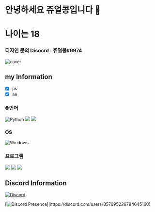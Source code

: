 # 안녕하세요 쥬얼콩입니다 👋
# 나이는 18 

### 디자인 문의 Disocrd : 쥬얼콩#6974
![cover](https://cdn.discordapp.com/banners/857695226784645160/a_8c5fbab0da2565620e4e91436f2f2b44.gif?size=4096)
## my Information
- [x] ps
- [x] ae
### 🌐언어
![Python](https://img.shields.io/badge/python-3670A0?style=for-the-badge&logo=python&logoColor=ffdd54)
<a><img src="https://img.shields.io/badge/HTML5-E34F26?style=for-the-badge&logo=html5&logoColor=FFFFFF"/></a>
<a><img src="https://img.shields.io/badge/css3-1572B6?style=for-the-badge&logo=css3&logoColor=FFFFFF"/></a>

### OS
![Windows](https://img.shields.io/badge/Windows-0078D6?style=for-the-badge&logo=windows&logoColor=white)

### 프로그램
<a><img src="https://img.shields.io/badge/Photoshop-31A8FF?style=for-the-badge&logo=adobephotoshop&logoColor=FFFFFF"/></a>
<a><img src="https://img.shields.io/badge/After Effects-9999FF?style=for-the-badge&logo=adobeaftereffects&logoColor=FFFFFF"/></a>
<a><img src="https://img.shields.io/badge/Visual Studio Code-007ACC?style=for-the-badge&logo=visualstudiocode&logoColor=FFFFFF"/></a>


## Discord Information
[![Discord](https://discord.c99.nl/widget/theme-2/857695226784645160.png)](https://discord.com/users/857695226784645160)

[![Discord Presence](https://lanyard-profile-readme.vercel.app/api/857695226784645160?theme=light&bg=809ecf&animated=true&hideDiscrim=true&borderRadius=30px&idleMessage=Probably%20doing%20something%20else...)](https://discord.com/users/857695226784645160)
